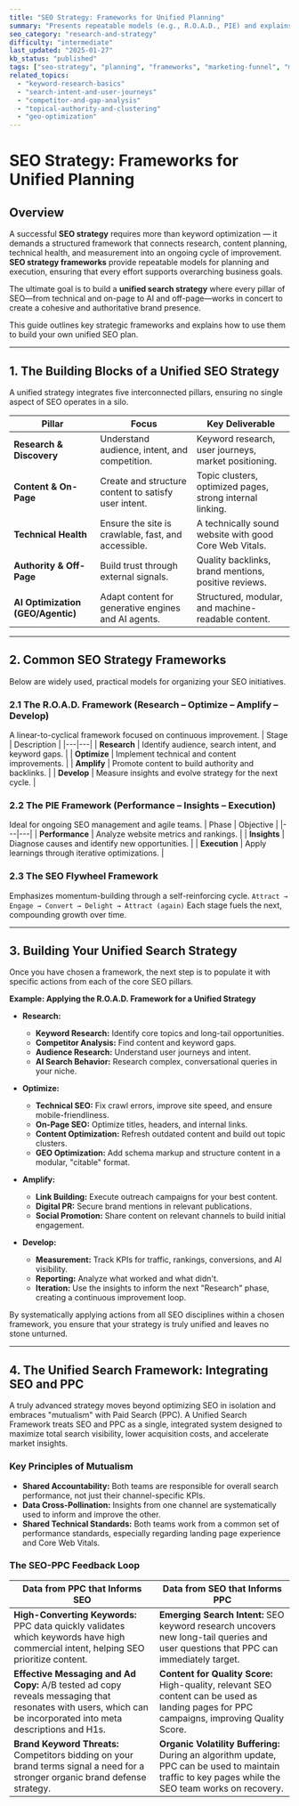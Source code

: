 ```yaml
---
title: "SEO Strategy: Frameworks for Unified Planning"
summary: "Presents repeatable models (e.g., R.O.A.D., PIE) and explains how to integrate them into a unified strategy that encompasses all pillars of modern SEO."
seo_category: "research-and-strategy"
difficulty: "intermediate"
last_updated: "2025-01-27"
kb_status: "published"
tags: ["seo-strategy", "planning", "frameworks", "marketing-funnel", "measurement", "unified-search"]
related_topics:
  - "keyword-research-basics"
  - "search-intent-and-user-journeys"
  - "competitor-and-gap-analysis"
  - "topical-authority-and-clustering"
  - "geo-optimization"
---
```


# SEO Strategy: Frameworks for Unified Planning

## Overview

A successful **SEO strategy** requires more than keyword optimization — it demands a structured framework that connects research, content planning, technical health, and measurement into an ongoing cycle of improvement. **SEO strategy frameworks** provide repeatable models for planning and execution, ensuring that every effort supports overarching business goals.

The ultimate goal is to build a **unified search strategy** where every pillar of SEO—from technical and on-page to AI and off-page—works in concert to create a cohesive and authoritative brand presence.

This guide outlines key strategic frameworks and explains how to use them to build your own unified SEO plan.

---

## 1. The Building Blocks of a Unified SEO Strategy

A unified strategy integrates five interconnected pillars, ensuring no single aspect of SEO operates in a silo.

| Pillar | Focus | Key Deliverable |
|---|---|---|
| **Research & Discovery** | Understand audience, intent, and competition. | Keyword research, user journeys, market positioning. |
| **Content & On-Page** | Create and structure content to satisfy user intent. | Topic clusters, optimized pages, strong internal linking. |
| **Technical Health** | Ensure the site is crawlable, fast, and accessible. | A technically sound website with good Core Web Vitals. |
| **Authority & Off-Page** | Build trust through external signals. | Quality backlinks, brand mentions, positive reviews. |
| **AI Optimization (GEO/Agentic)**| Adapt content for generative engines and AI agents. | Structured, modular, and machine-readable content. |

---

## 2. Common SEO Strategy Frameworks

Below are widely used, practical models for organizing your SEO initiatives.

### 2.1 The R.O.A.D. Framework (Research – Optimize – Amplify – Develop)
A linear-to-cyclical framework focused on continuous improvement.
| Stage | Description |
|---|---|
| **Research** | Identify audience, search intent, and keyword gaps. |
| **Optimize** | Implement technical and content improvements. |
| **Amplify** | Promote content to build authority and backlinks. |
| **Develop** | Measure insights and evolve strategy for the next cycle. |

### 2.2 The PIE Framework (Performance – Insights – Execution)
Ideal for ongoing SEO management and agile teams.
| Phase | Objective |
|---|---|
| **Performance** | Analyze website metrics and rankings. |
| **Insights** | Diagnose causes and identify new opportunities. |
| **Execution** | Apply learnings through iterative optimizations. |

### 2.3 The SEO Flywheel Framework
Emphasizes momentum-building through a self-reinforcing cycle.
`Attract → Engage → Convert → Delight → Attract (again)`
Each stage fuels the next, compounding growth over time.

---

## 3. Building Your Unified Search Strategy

Once you have chosen a framework, the next step is to populate it with specific actions from each of the core SEO pillars.

**Example: Applying the R.O.A.D. Framework for a Unified Strategy**

-   **Research:**
    -   **Keyword Research:** Identify core topics and long-tail opportunities.
    -   **Competitor Analysis:** Find content and keyword gaps.
    -   **Audience Research:** Understand user journeys and intent.
    -   **AI Search Behavior:** Research complex, conversational queries in your niche.

-   **Optimize:**
    -   **Technical SEO:** Fix crawl errors, improve site speed, and ensure mobile-friendliness.
    -   **On-Page SEO:** Optimize titles, headers, and internal links.
    -   **Content Optimization:** Refresh outdated content and build out topic clusters.
    -   **GEO Optimization:** Add schema markup and structure content in a modular, "citable" format.

-   **Amplify:**
    -   **Link Building:** Execute outreach campaigns for your best content.
    -   **Digital PR:** Secure brand mentions in relevant publications.
    -   **Social Promotion:** Share content on relevant channels to build initial engagement.

-   **Develop:**
    -   **Measurement:** Track KPIs for traffic, rankings, conversions, and AI visibility.
    -   **Reporting:** Analyze what worked and what didn't.
    -   **Iteration:** Use the insights to inform the next "Research" phase, creating a continuous improvement loop.

By systematically applying actions from all SEO disciplines within a chosen framework, you ensure that your strategy is truly unified and leaves no stone unturned.

---
## 4. The Unified Search Framework: Integrating SEO and PPC

A truly advanced strategy moves beyond optimizing SEO in isolation and embraces "mutualism" with Paid Search (PPC). A Unified Search Framework treats SEO and PPC as a single, integrated system designed to maximize total search visibility, lower acquisition costs, and accelerate market insights.

### Key Principles of Mutualism
-   **Shared Accountability:** Both teams are responsible for overall search performance, not just their channel-specific KPIs.
-   **Data Cross-Pollination:** Insights from one channel are systematically used to inform and improve the other.
-   **Shared Technical Standards:** Both teams work from a common set of performance standards, especially regarding landing page experience and Core Web Vitals.

### The SEO-PPC Feedback Loop

| Data from PPC that Informs SEO                                                                                                                                 | Data from SEO that Informs PPC                                                                                                                       |
| -------------------------------------------------------------------------------------------------------------------------------------------------------------- | ---------------------------------------------------------------------------------------------------------------------------------------------------- |
| **High-Converting Keywords:** PPC data quickly validates which keywords have high commercial intent, helping SEO prioritize content.                           | **Emerging Search Intent:** SEO keyword research uncovers new long-tail queries and user questions that PPC can immediately target.                  |
| **Effective Messaging and Ad Copy:** A/B tested ad copy reveals messaging that resonates with users, which can be incorporated into meta descriptions and H1s. | **Content for Quality Score:** High-quality, relevant SEO content can be used as landing pages for PPC campaigns, improving Quality Score.           |
| **Brand Keyword Threats:** Competitors bidding on your brand terms signal a need for a stronger organic brand defense strategy.                                | **Organic Volatility Buffering:** During an algorithm update, PPC can be used to maintain traffic to key pages while the SEO team works on recovery. |
